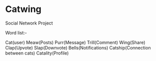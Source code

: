 # Catwing
Social Network Project

Word list:-

Cat(user)
Meaw(Posts)
Purr(Message)
Trill(Comment)
Wing(Share)
Clap(Upvote)
Slap(Downvote)
Bells(Notifications)
Catship(Connection between cats)
Catality(Profile)

